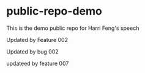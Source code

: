 # public-repo-demo
This is the demo public repo for Harri Feng's speech

Updated by Feature 002

Updated by bug 002

updateed by feature 007

